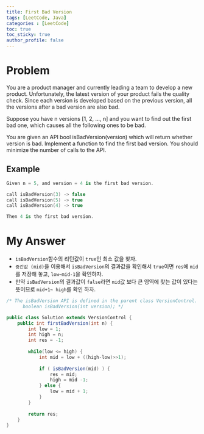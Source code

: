 ```yaml
---
title: First Bad Version
tags: [LeetCode, Java]
categories : [LeetCode]
toc: true
toc_sticky: true
author_profile: false
---
```


# Problem

You are a product manager and currently leading a team to develop a new product. Unfortunately, the latest version of your product fails the quality check. Since each version is developed based on the previous version, all the versions after a bad version are also bad.

Suppose you have n versions [1, 2, ..., n] and you want to find out the first bad one, which causes all the following ones to be bad.

You are given an API bool isBadVersion(version) which will return whether version is bad. Implement a function to find the first bad version. You should minimize the number of calls to the API.

## Example

```swift
Given n = 5, and version = 4 is the first bad version.

call isBadVersion(3) -> false
call isBadVersion(5) -> true
call isBadVersion(4) -> true

Then 4 is the first bad version. 
```

# My Answer
  
* `isBadVersion`함수의 리턴값이 `true`인 최소 값을 찾자.
* `중간값 (mid)`을 이용해서 `isBadVersion`의 결과값을 확인해서 `true`이면 `res`에 `mid`를 저장해 놓고, `low~mid-1`을 확인하자.
* 만약 `isBadVersion`의 결과값이 `false`라면 `mid`값 보다 큰 영역에 찾는 값이 있다는 뜻이므로 `mid+1~ high`를 확인 하자.

```java
/* The isBadVersion API is defined in the parent class VersionControl.
      boolean isBadVersion(int version); */

public class Solution extends VersionControl {
    public int firstBadVersion(int n) {
        int low = 1;
        int high = n;
        int res = -1;
        
        while(low <= high) {
            int mid = low + ((high-low)>>1);
            
            if ( isBadVersion(mid) ) {
                res = mid;
                high = mid -1;
            } else {
                low = mid + 1;
            }            
        }
        
        return res;
    }
}
```

